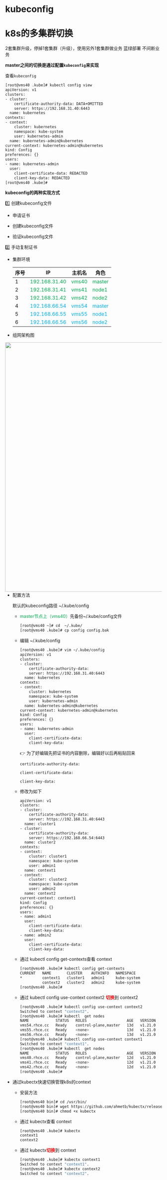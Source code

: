 # kubeconfig
# **k8s的多集群切换**

2套集群升级，停掉1套集群（升级），使用另外1套集群做业务 蓝绿部署 不间断业务

**master之间的切换是通过配置`kubeconfig`来实现**

查看`kubeconfig`

```sh
[root@vms40 .kube]# kubectl config view
apiVersion: v1
clusters:
- cluster:
    certificate-authority-data: DATA+OMITTED
    server: https://192.168.31.40:6443
  name: kubernetes
contexts:
- context:
    cluster: kubernetes
    namespace: kube-system
    user: kubernetes-admin
  name: kubernetes-admin@kubernetes
current-context: kubernetes-admin@kubernetes
kind: Config
preferences: {}
users:
- name: kubernetes-admin
  user:
    client-certificate-data: REDACTED
    client-key-data: REDACTED
[root@vms40 .kube]#
```

**kubeconfig的两种实现方式**

:one: 创建kubeconfig文件

- 申请证书

- 创建kubeconfig文件

- 验证kubeconfig文件

:two: 手动复制证书

- 集群环境

  | 序号 | IP                                         | 主机名                             | 角色                                |
  | ---- | ------------------------------------------ | ---------------------------------- | ----------------------------------- |
  | 1    | <font color="#00af50">192.168.31.40</font> | <font color="#00af50">vms40</font> | <font color="#00af50">master</font> |
  | 2    | <font color="#00af50">192.168.31.41</font> | <font color="#00af50">vms41</font> | <font color="#00af50">node1</font>  |
  | 3    | <font color="#00af50">192.168.31.42</font> | <font color="#00af50">vms42</font> | <font color="#00af50">node2</font>  |
  | 4    | <font color=#01b0f1>192.168.66.54</font>   | <font color=#01b0f1>vms54</font>   | <font color=#01b0f1>master</font>   |
  | 5    | <font color=#01b0f1>192.168.66.55</font>   | <font color=#01b0f1>vms55</font>   | <font color=#01b0f1>node1</font>    |
  | 6    | <font color=#01b0f1>192.168.66.56</font>   | <font color=#01b0f1>vms56</font>   | <font color=#01b0f1>node2</font>    |

- 组网架构图

<img src='https://i.loli.net/2021/09/05/oHP1mT9dBcVj265.jpg' align='left' style=' width:800px;height:120 px'/>


- 配置方法

  默认的kubeconfig路径  ~/.kube/config

  - <font color="#00af50">master节点上（vms40）</font>先备份~/.kube/config文件 

    ```sh
    [root@vms40 ~]# cd  ~/.kube/
    [root@vms40 .kube]# cp config config.bak
    ```

  - 编辑  ~/.kube/config

    ```sh
    [root@vms40 .kube]# vim ~/.kube/config
    apiVersion: v1
    clusters:
    - cluster:
        certificate-authority-data:
        server: https://192.168.31.40:6443
      name: kubernetes
    contexts:
    - context:
        cluster: kubernetes
        namespace: kube-system
        user: kubernetes-admin
      name: kubernetes-admin@kubernetes
    current-context: kubernetes-admin@kubernetes
    kind: Config
    preferences: {}
    users:
    - name: kubernetes-admin
      user:
        client-certificate-data:
        client-key-data:
    ```

    &#x1F449; 为了好编辑先把证书的内容删除，编辑好以后再粘贴回来

    `certificate-authority-data:`

    `client-certificate-data:`

    `client-key-data:`

  - 修改为如下

    ```sh
    apiVersion: v1
    clusters:
    - cluster:                                   
        certificate-authority-data:
        server: https://192.168.31.40:6443
      name: cluster1
    - cluster:
        certificate-authority-data:
        server: https://192.168.66.54:6443
      name: cluster2
    contexts:
    - context:
        cluster: cluster1
        namespace: kube-system
        user: admin1
      name: context1
    - context:
        cluster: cluster2
        namespace: kube-system
        user: admin2
      name: context2
    current-context: context1
    kind: Config
    preferences: {}
    users:
    - name: admin1
      user:
        client-certificate-data:
        client-key-data:
    - name: admin2
      user:
        client-certificate-data:
        client-key-data:
    ```

  - 通过 kubectl config get-contexts查看 context

    ```sh
    [root@vms40 .kube]# kubectl config get-contexts
    CURRENT   NAME       CLUSTER    AUTHINFO   NAMESPACE
    *         context1   cluster1   admin1     kube-system
              context2   cluster2   admin2     kube-system
    [root@vms40 .kube]#
    ```

  - 通过  kubectl config use-context context2 <font color=red>**切换**</font>到 context2

    ```sh
    [root@vms40 .kube]# kubectl config use-context context2
    Switched to context "context2".
    [root@vms40 .kube]# kubectl  get nodes
    NAME            STATUS   ROLES                  AGE   VERSION
    vms54.rhce.cc   Ready    control-plane,master   13d   v1.21.0
    vms55.rhce.cc   Ready    <none>                 13d   v1.21.0
    vms56.rhce.cc   Ready    <none>                 13d   v1.21.0
    [root@vms40 .kube]# kubectl config use-context context1
    Switched to context "context1".
    [root@vms40 .kube]# kubectl  get nodes
    NAME            STATUS   ROLES                  AGE   VERSION
    vms40.rhce.cc   Ready    control-plane,master   12d   v1.21.0
    vms41.rhce.cc   Ready    <none>                 12d   v1.21.0
    vms42.rhce.cc   Ready    <none>                 12d   v1.21.0
    [root@vms40 .kube]#
    ```

- 通过kubectx快速切换管理k8s的context

  - 安装方法

    ```sh
    [root@vms40 bin]# cd /usr/bin/
    [root@vms40 bin]# wget https://github.com/ahmetb/kubectx/releases/download/v0.9.4/kubectx
    [root@vms40 bin]# chmod +x kubectx 
    ```

  - 通过 kubectx查看 context

    ```sh
    [root@vms40 .kube]# kubectx
    context1
    context2
    ```

  - 通过  kubectx<font color=red>**切换**</font>到 context

    ```sh
    [root@vms40 .kube]# kubectx context1
    Switched to context "context1".
    [root@vms40 .kube]# kubectx context2
    Switched to context "context2".
    ```
